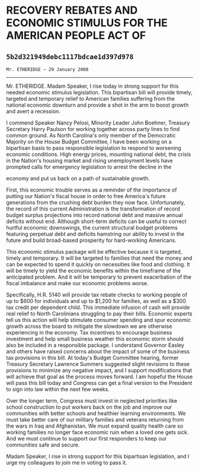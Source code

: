 # RECOVERY REBATES AND ECONOMIC STIMULUS FOR THE AMERICAN PEOPLE ACT OF
## `5b2d321949debc1117bdcae1d397d978`
`Mr. ETHERIDGE — 29 January 2008`

---


Mr. ETHERIDGE. Madam Speaker, I rise today in strong support for this 
needed economic stimulus legislation. This bipartisan bill will provide 
timely, targeted and temporary relief to American families suffering 
from the national economic downturn and provide a shot in the arm to 
boost growth and avert a recession.

I commend Speaker Nancy Pelosi, Minority Leader John Boehner, 
Treasury Secretary Harry Paulson for working together across party 
lines to find common ground. As North Carolina's only member of the 
Democratic Majority on the House Budget Committee, I have been working 
on a bipartisan basis to pass responsible legislation to respond to 
worsening economic conditions. High energy prices, mounting national 
debt, the crisis in the Nation's housing market and rising unemployment 
levels have prompted calls for emergency legislation to arrest the 
decline in the


economy and put us back on a path of sustainable growth.

First, this economic trouble serves as a reminder of the importance 
of putting our Nation's fiscal house in order to free America's future 
generations from the crushing debt burden they now face. Unfortunately, 
the record of this current Administration is the transformation of 
record budget surplus projections into record national debt and massive 
annual deficits without end. Although short-term deficits can be useful 
to correct hurtful economic downswings, the current structural budget 
problems featuring perpetual debt and deficits hamstring our ability to 
invest in the future and build broad-based prosperity for hard-working 
Americans.

This economic stimulus package will be effective because it is 
targeted, timely and temporary. It will be targeted to families that 
need the money and can be expected to spend it quickly on necessities 
like food and clothing. It will be timely to yield the economic 
benefits within the timeframe of the anticipated problem. And it will 
be temporary to prevent exacerbation of the fiscal imbalance and make 
our economic problems worse.

Specifically, H.R. 5140 will provide tax rebate checks to working 
people of up to $600 for individuals and up to $1,200 for families, as 
well as a $300 tax credit per dependent child. This immediate infusion 
of cash will provide real relief to North Carolinians struggling to pay 
their bills. Economic experts tell us this action will help stimulate 
consumer spending and spur economic growth across the board to mitigate 
the slowdown we are otherwise experiencing in the economy. Tax 
incentives to encourage business investment and help small business 
weather this economic storm should also be included in a responsible 
package. I understand Governor Easley and others have raised concerns 
about the impact of some of the business tax provisions in this bill. 
At today's Budget Committee hearing, former Treasury Secretary Lawrence 
Summers suggested slight revisions to these provisions to minimize any 
negative impact, and I support modifications that will achieve that 
goal as the process moves forward. I am hopeful the House will pass 
this bill today and Congress can get a final version to the President 
to sign into law within the next few weeks.

Over the longer term, Congress must invest in neglected priorities 
like school construction to put workers back on the job and improve our 
communities with better schools and healthier learning environments. We 
must take better care of our military families and veterans returning 
from the wars in Iraq and Afghanistan. We must expand quality health 
care so working families no longer face economic ruin when a loved one 
gets sick. And we must continue to support our first responders to keep 
our communities safe and secure.

Madam Speaker, I rise in strong support for this bipartisan 
legislation, and I urge my colleagues to join me in voting to pass it.